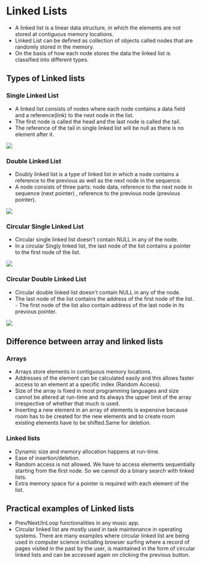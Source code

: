 # Linked Lists

- A linked list is a linear data structure, in which the elements are not stored at contiguous memory locations.
- Linked List can be defined as collection of objects called nodes that are randomly stored in the memory.
- On the basis of how each node stores the data the linked list is classified into different types.

## Types of Linked lists

### Single Linked List

- A linked list consists of nodes where each node contains a data field and a reference(link) to the next node in the list.
- The first node is called the head and the last node is called the tail.
- The reference of the tail in single linked list will be null as there is no element after it.

![](https://static.javatpoint.com/ds/images/linked-list.png)

### Double Linked List

- Doubly linked list is a type of linked list in which a node contains a reference to the previous as well as the next node in the sequence.
- A node consists of three parts: node data, reference to the next node in sequence (next pointer) , reference to the previous node (previous pointer).

![](https://static.javatpoint.com/ds/images/doubly-linked-list2.png)

### Circular Single Linked List

- Circular single linked list doesn't contain NULL in any of the node.
- In a circular Singly linked list, the last node of the list contains a pointer to the first node of the list.

![](https://static.javatpoint.com/ds/images/circular-singly-linked-list.png)

### Circular Double Linked List

- Circular double linked list doesn't contain NULL in any of the node.
- The last node of the list contains the address of the first node of the list. - The first node of the list also contain address of the last node in its previous pointer.

![](https://static.javatpoint.com/ds/images/circular-doubly-linked-list.png)

## Difference between array and linked lists

### Arrays

- Arrays store elements in contiguous memory locations.
- Addresses of the element can be calculated easily and this allows faster access to an element at a specific index (Random Access).
- Size of the array is fixed in most programming languages and size cannot be altered at run-time and its always the upper limit of the array irrespective of whether that much is used.
- Inserting a new element in an array of elements is expensive because room has to be created for the new elements and to create room existing elements have to be shifted.Same for deletion.

### Linked lists

- Dynamic size and memory allocation happens at run-time.
- Ease of insertion/deletion.
- Random access is not allowed. We have to access elements sequentially starting from the first node. So we cannot do a binary search with linked lists.
- Extra memory space for a pointer is required with each element of the list.

## Practical examples of Linked lists

- Prev/Next/InLoop functionalities in any music app.
- Circular linked list are mostly used in task maintenance in operating systems. There are many examples where circular linked list are being used in computer science including browser surfing where a record of pages visited in the past by the user, is maintained in the form of circular linked lists and can be accessed again on clicking the previous button.
